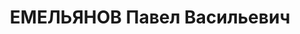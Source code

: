 ---
title: ЕМЕЛЬЯНОВ Павел Васильевич
description: 'Род. в 1896, г. Ленинград, русский, обр.: высшее военное, член ВКП(б)
  в 1918-1937 гг. Б. нач. штаба 54-го Рыбницкого укрепрайона, б. нач. штаба 17-го
  стрелкового корпуса, слушатель Академии Генерального штаба РККА, комбриг.

  Арестован 02.10.1937. Приговор: выездная сессия ВК ВС СССР в г. Киев, 26.12.1937
  – ВМН. Расстрелян 27.12.1937, г.Киев'
---